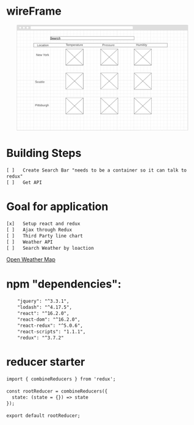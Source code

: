 # wireFrame
<p align="center">
  <img src="./public/image/WeatherApp.png" width="450"/>
</p>

<!-- https://wireframe.cc/6b7aCr -->
# Building Steps
```
[ ]   Create Search Bar "needs to be a container so it can talk to redux"
[ ]   Get API

```
# Goal for application
```
[x]   Setup react and redux
[ ]   Ajax through Redux
[ ]   Third Party line chart
[ ]   Weather API 
[ ]   Search Weather by loaction  
```
<a href="https://openweathermap.org/forecast5">Open Weather Map</a>
# npm "dependencies": 
```
    "jquery": "^3.3.1",
    "lodash": "^4.17.5",
    "react": "^16.2.0",
    "react-dom": "^16.2.0",
    "react-redux": "^5.0.6",
    "react-scripts": "1.1.1",
    "redux": "^3.7.2"
```
# reducer starter
```
import { combineReducers } from 'redux';

const rootReducer = combineReducers({
  state: (state = {}) => state
});

export default rootReducer;
```